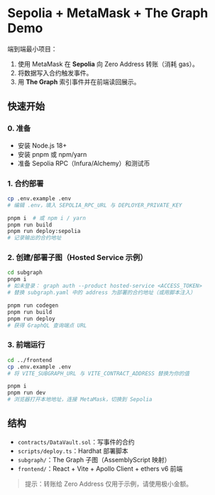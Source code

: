 
# Sepolia + MetaMask + The Graph Demo

端到端最小项目：
1) 使用 MetaMask 在 **Sepolia** 向 Zero Address 转账（消耗 gas）。
2) 将数据写入合约触发事件。
3) 用 **The Graph** 索引事件并在前端读回展示。

## 快速开始

### 0. 准备
- 安装 Node.js 18+
- 安装 pnpm 或 npm/yarn
- 准备 Sepolia RPC（Infura/Alchemy）和测试币

### 1. 合约部署
```bash
cp .env.example .env
# 编辑 .env，填入 SEPOLIA_RPC_URL 与 DEPLOYER_PRIVATE_KEY

pnpm i  # 或 npm i / yarn
pnpm run build
pnpm run deploy:sepolia
# 记录输出的合约地址
```

### 2. 创建/部署子图（Hosted Service 示例）
```bash
cd subgraph
pnpm i
# 如未登录： graph auth --product hosted-service <ACCESS_TOKEN>
# 替换 subgraph.yaml 中的 address 为部署的合约地址（或用脚本注入）

pnpm run codegen
pnpm run build
pnpm run deploy
# 获得 GraphQL 查询端点 URL
```

### 3. 前端运行
```bash
cd ../frontend
cp .env.example .env
# 将 VITE_SUBGRAPH_URL 与 VITE_CONTRACT_ADDRESS 替换为你的值

pnpm i
pnpm run dev
# 浏览器打开本地地址，连接 MetaMask，切换到 Sepolia
```

## 结构
- `contracts/DataVault.sol`：写事件的合约
- `scripts/deploy.ts`：Hardhat 部署脚本
- `subgraph/`：The Graph 子图（AssemblyScript 映射）
- `frontend/`：React + Vite + Apollo Client + ethers v6 前端

> 提示：转账给 Zero Address 仅用于示例，请使用极小金额。



